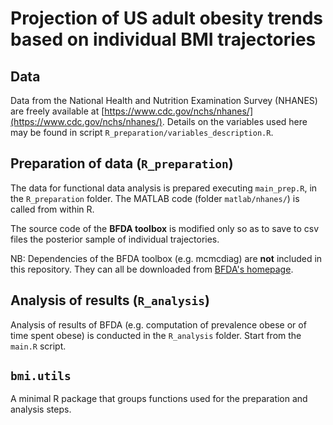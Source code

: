 # Projection of US adult obesity trends based on individual BMI trajectories

## Data

Data from the National Health and Nutrition Examination Survey (NHANES) are freely available at [https://www.cdc.gov/nchs/nhanes/](https://www.cdc.gov/nchs/nhanes/). Details on the variables used here may be found in script `R_preparation/variables_description.R`.

## Preparation of data (`R_preparation`)

The data for functional data analysis is prepared executing `main_prep.R`, in the `R_preparation` folder. The MATLAB code (folder `matlab/nhanes/`)  is called from within R.

The source code of the **BFDA toolbox** is modified only so as to save to csv files the posterior sample of individual trajectories. 

NB: Dependencies of the BFDA toolbox (e.g. mcmcdiag) are **not** included in this repository. They can all be downloaded from [BFDA's homepage](https://github.com/yjingj/BFDA).

## Analysis of results (`R_analysis`)

Analysis of results of BFDA (e.g. computation of prevalence obese or of time spent obese) is conducted in the `R_analysis` folder. Start from the `main.R` script.

## `bmi.utils`

A minimal R package that groups functions used for the preparation and analysis steps. 
